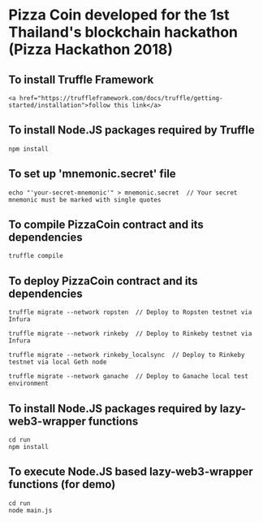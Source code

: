 # Pizza Coin developed for the 1st Thailand's blockchain hackathon (Pizza Hackathon 2018)

## To install Truffle Framework
```
<a href="https://truffleframework.com/docs/truffle/getting-started/installation">follow this link</a>
```

## To install Node.JS packages required by Truffle
```
npm install
```

## To set up 'mnemonic.secret' file
```
echo "'your-secret-mnemonic'" > mnemonic.secret  // Your secret mnemonic must be marked with single quotes
```

## To compile PizzaCoin contract and its dependencies
```
truffle compile
```

## To deploy PizzaCoin contract and its dependencies
```
truffle migrate --network ropsten  // Deploy to Ropsten testnet via Infura
```

```
truffle migrate --network rinkeby  // Deploy to Rinkeby testnet via Infura
```

```
truffle migrate --network rinkeby_localsync  // Deploy to Rinkeby testnet via local Geth node
```

```
truffle migrate --network ganache  // Deploy to Ganache local test environment
```

## To install Node.JS packages required by lazy-web3-wrapper functions
```
cd run
npm install
```

## To execute Node.JS based lazy-web3-wrapper functions (for demo)
```
cd run
node main.js
```
